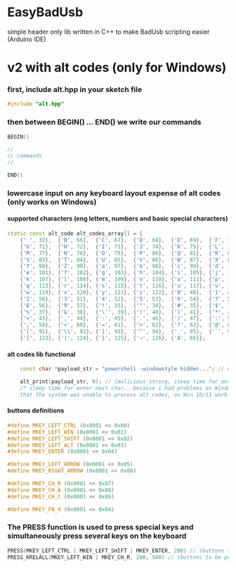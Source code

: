 # EasyBadUsb
simple header only lib written in C++ to make BadUsb scripting easier (Arduino IDE)

# v2 with alt codes (only for Windows)

### first, include alt.hpp in your sketch file
```cpp
#include "alt.hpp"
```

### then between BEGIN() ... END() we write our commands
```cpp
BEGIN()

//
// commands
//

END()
```

### lowercase input on any keyboard layout expense of alt codes (only works on Windows)

#### supported characters (eng letters, numbers and basic special characters)

```cpp
static const alt_code alt_codes_array[] = {
    {' ', 32},  {'B', 66},  {'C', 67},  {'D', 68},  {'E', 69},  {'F', 70},
    {'G', 71},  {'H', 72},  {'I', 73},  {'J', 74},  {'K', 75},  {'L', 76},
    {'M', 77},  {'N', 78},  {'O', 79},  {'P', 80},  {'Q', 81},  {'R', 82},
    {'S', 83},  {'T', 84},  {'U', 85},  {'V', 86},  {'W', 87},  {'X', 88},
    {'Y', 89},  {'Z', 90},  {'a', 97},  {'b', 98},  {'c', 99},  {'d', 100},
    {'e', 101}, {'f', 102}, {'g', 103}, {'h', 104}, {'i', 105}, {'j', 106},
    {'k', 107}, {'l', 108}, {'m', 109}, {'n', 110}, {'o', 111}, {'p', 112},
    {'q', 113}, {'r', 114}, {'s', 115}, {'t', 116}, {'u', 117}, {'v', 118},
    {'w', 119}, {'x', 120}, {'y', 121}, {'z', 122}, {'0', 48},  {'1', 49},
    {'2', 50},  {'3', 51},  {'4', 52},  {'5', 53},  {'6', 54},  {'7', 55},
    {'8', 56},  {'9', 57},  {'!', 33},  {'"', 34},  {'#', 35},  {'$', 36},
    {'%', 37},  {'&', 38},  {'\'', 39}, {'(', 40},  {')', 41},  {'*', 42},
    {'+', 43},  {',', 44},  {'-', 45},  {'.', 46},  {'/', 47},  {':', 58},
    {';', 59},  {'<', 60},  {'=', 61},  {'>', 62},  {'?', 63},  {'@', 64},
    {'[', 91},  {'\\', 92}, {']', 93},  {'^', 94},  {'_', 95},  {'`', 96},
    {'{', 123}, {'|', 124}, {'}', 125}, {'~', 126}, {'A', 65}};
```

#### alt codes lib functional

```cpp
    const char *payload_str = "powershell -windowstyle hidden..."; // malicious string

    alt_print(payload_str, 0); // (malicious_string, sleep time for enter next char)
    /* sleep time for enter next char.. because i had problems on Windows 7
    that the system was unable to process alt codes, on Win 10/11 work well */
```





#### buttons definitions
```cpp
#define MKEY_LEFT_CTRL (0x0001 << 0x00)
#define MKEY_LEFT_WIN (0x0001 << 0x01)
#define MKEY_LEFT_SHIFT (0x0001 << 0x02)
#define MKEY_LEFT_ALT (0x0001 << 0x03)
#define MKEY_ENTER (0x0001 << 0x04)

#define MKEY_LEFT_ARROW (0x0001 << 0x05)
#define MKEY_RIGHT_ARROW (0x0001 << 0x06)

#define MKEY_CH_R (0x0001 << 0x07)
#define MKEY_CH_A (0x0001 << 0x08)
#define MKEY_CH_C (0x0001 << 0x09)

#define MKEY_FN_4 (0x0001 << 0x0A)
```

### The PRESS function is used to press special keys and simultaneously press several keys on the keyboard
```cpp
PRESS(MKEY_LEFT_CTRL | MKEY_LEFT_SHIFT | MKEY_ENTER, 200) // (buttons to be pressed, sleep time for press next button)
PRESS_KRELALL(MKEY_LEFT_WIN | MKEY_CH_R, 200, 500) // (buttons to be pressed, sleep time for press next button, sleep time to release the buttons)
```
